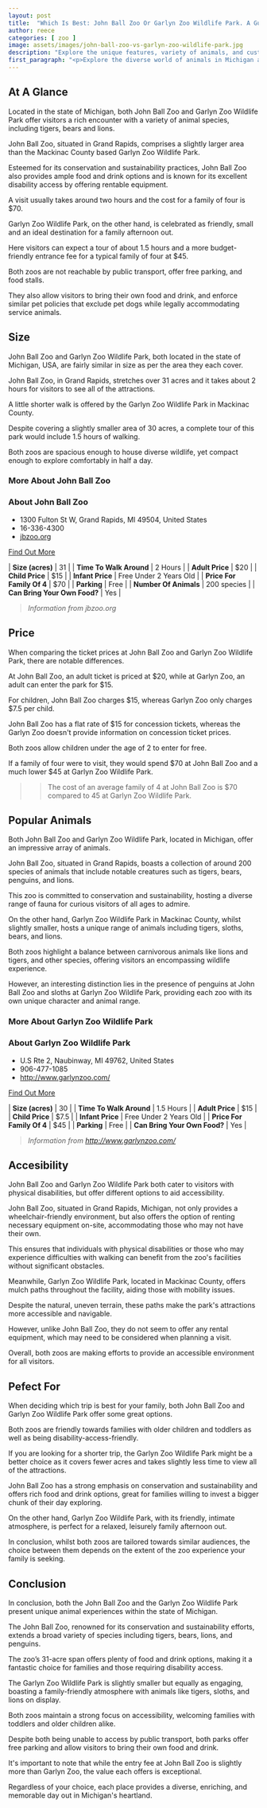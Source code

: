 ```yaml
---
layout: post
title:  "Which Is Best: John Ball Zoo Or Garlyn Zoo Wildlife Park. A Guide To Which Is The Best Zoo In Michigan, USA"
author: reece
categories: [ zoo ]
image: assets/images/john-ball-zoo-vs-garlyn-zoo-wildlife-park.jpg
description: "Explore the unique features, variety of animals, and customer experiences at John Ball Zoo and Garlyn Zoo Wildlife Park. This comparison article unravels the individual charms and distinct offers of each zoo shedding light on your next family adventure."
first_paragraph: "<p>Explore the diverse world of animals in Michigan as we take you on an exciting journey through two impressive zoos, John Ball Zoo in Grand Rapids and Garlyn Zoo Wildlife Park in Mackinac County.</p><p>Each offers a distinct experience with a unique animal roster.</p><p>While John Ball Zoo is committed to conservation and sustainability, Garlyn Zoo Wildlife Park provides an intimate family-friendly setting.</p><p>Both zoos prioritize accessibility for all, providing an educational and extraordinary wildlife experience that is sure to delight both children and adults.</p>"
---
```


<div class="overview" markdown="1"> 

## At A Glance 

Located in the state of Michigan, both John Ball Zoo and Garlyn Zoo Wildlife Park offer visitors a rich encounter with a variety of animal species, including tigers, bears and lions. 

John Ball Zoo, situated in Grand Rapids, comprises a slightly larger area than the Mackinac County based Garlyn Zoo Wildlife Park. 

Esteemed for its conservation and sustainability practices, John Ball Zoo also provides ample food and drink options and is known for its excellent disability access by offering rentable equipment. 

A visit usually takes around two hours and the cost for a family of four is $70. 

Garlyn Zoo Wildlife Park, on the other hand, is celebrated as friendly, small and an ideal destination for a family afternoon out. 

Here visitors can expect a tour of about 1.5 hours and a more budget-friendly entrance fee for a typical family of four at $45. 

Both zoos are not reachable by public transport, offer free parking, and food stalls. 

They also allow visitors to bring their own food and drink, and enforce similar pet policies that exclude pet dogs while legally accommodating service animals.

</div>
    
    

## Size 

John Ball Zoo and Garlyn Zoo Wildlife Park, both located in the state of Michigan, USA, are fairly similar in size as per the area they each cover. 

John Ball Zoo, in Grand Rapids, stretches over 31 acres and it takes about 2 hours for visitors to see all of the attractions. 

A little shorter walk is offered by the Garlyn Zoo Wildlife Park in Mackinac County. 

Despite covering a slightly smaller area of 30 acres, a complete tour of this park would include 1.5 hours of walking. 

Both zoos are spacious enough to house diverse wildlife, yet compact enough to explore comfortably in half a day.
<div class="overview" markdown="1" id="wyntk-john-ball-zoo"> 

### More About John Ball Zoo

<div class="find-out-more" markdown="1">

### About John Ball Zoo

- 1300 Fulton St W, Grand Rapids, MI 49504, United States
- 16-336-4300
- <a href="jbzoo.org">jbzoo.org</a>



<a class="subscribe btn" href="jbzoo.org">Find Out More</a>

</div>


    

| **Size (acres)** | 31 |
| **Time To Walk Around** | 2 Hours |
| **Adult Price** | $20 |
| **Child Price** | $15 |
| **Infant Price** | Free Under 2 Years Old |
| **Price For Family Of 4** | $70 |
| **Parking** | Free |
| **Number Of Animals** | 200 species |
| **Can Bring Your Own Food?** | Yes |


> *Information from jbzoo.org* 



</div>



## Price 

When comparing the ticket prices at John Ball Zoo and Garlyn Zoo Wildlife Park, there are notable differences. 

At John Ball Zoo, an adult ticket is priced at $20, while at Garlyn Zoo, an adult can enter the park for $15. 

For children, John Ball Zoo charges $15, whereas Garlyn Zoo only charges $7.5 per child. 

John Ball Zoo has a flat rate of $15 for concession tickets, whereas the Garlyn Zoo doesn't provide information on concession ticket prices. 

Both zoos allow children under the age of 2 to enter for free. 

If a family of four were to visit, they would spend $70 at John Ball Zoo and a much lower $45 at Garlyn Zoo Wildlife Park.

>> The cost of an average family of 4 at John Ball Zoo is $70 compared to 45 at Garlyn Zoo Wildlife Park.



## Popular Animals 

Both John Ball Zoo and Garlyn Zoo Wildlife Park, located in Michigan, offer an impressive array of animals. 

John Ball Zoo, situated in Grand Rapids, boasts a collection of around 200 species of animals that include notable creatures such as tigers, bears, penguins, and lions. 

This zoo is committed to conservation and sustainability, hosting a diverse range of fauna for curious visitors of all ages to admire. 

On the other hand, Garlyn Zoo Wildlife Park in Mackinac County, whilst slightly smaller, hosts a unique range of animals including tigers, sloths, bears, and lions. 

Both zoos highlight a balance between carnivorous animals like lions and tigers, and other species, offering visitors an encompassing wildlife experience. 

However, an interesting distinction lies in the presence of penguins at John Ball Zoo and sloths at Garlyn Zoo Wildlife Park, providing each zoo with its own unique character and animal range.
<div class="overview" markdown="1"id="wyntk-garlyn-zoo-wildlife-park"> 

### More About Garlyn Zoo Wildlife Park

<div class="find-out-more" markdown="1">

### About Garlyn Zoo Wildlife Park

- U.S Rte 2, Naubinway, MI 49762, United States
- 906-477-1085
- <a href="http://www.garlynzoo.com/">http://www.garlynzoo.com/</a>



<a class="subscribe btn" href="http://www.garlynzoo.com/">Find Out More</a>

</div>


    

| **Size (acres)** | 30 |
| **Time To Walk Around** | 1.5 Hours |
| **Adult Price** | $15 |
| **Child Price** | $7.5 |
| **Infant Price** | Free Under 2 Years Old |
| **Price For Family Of 4** | $45 |
| **Parking** | Free |
| **Can Bring Your Own Food?** | Yes |


> *Information from http://www.garlynzoo.com/* 



</div>



## Accesibility 

John Ball Zoo and Garlyn Zoo Wildlife Park both cater to visitors with physical disabilities, but offer different options to aid accessibility. 

John Ball Zoo, situated in Grand Rapids, Michigan, not only provides a wheelchair-friendly environment, but also offers the option of renting necessary equipment on-site, accommodating those who may not have their own. 

This ensures that individuals with physical disabilities or those who may experience difficulties with walking can benefit from the zoo's facilities without significant obstacles. 

Meanwhile, Garlyn Zoo Wildlife Park, located in Mackinac County, offers mulch paths throughout the facility, aiding those with mobility issues. 

Despite the natural, uneven terrain, these paths make the park's attractions more accessible and navigable. 

However, unlike John Ball Zoo, they do not seem to offer any rental equipment, which may need to be considered when planning a visit. 

Overall, both zoos are making efforts to provide an accessible environment for all visitors.

## Pefect For 

When deciding which trip is best for your family, both John Ball Zoo and Garlyn Zoo Wildlife Park offer some great options. 

Both zoos are friendly towards families with older children and toddlers as well as being disability-access-friendly. 

If you are looking for a shorter trip, the Garlyn Zoo Wildlife Park might be a better choice as it covers fewer acres and takes slightly less time to view all of the attractions. 

John Ball Zoo has a strong emphasis on conservation and sustainability and offers rich food and drink options, great for families willing to invest a bigger chunk of their day exploring. 

On the other hand, Garlyn Zoo Wildlife Park, with its friendly, intimate atmosphere, is perfect for a relaxed, leisurely family afternoon out. 

In conclusion, whilst both zoos are tailored towards similar audiences, the choice between them depends on the extent of the zoo experience your family is seeking.

## Conclusion 

In conclusion, both the John Ball Zoo and the Garlyn Zoo Wildlife Park present unique animal experiences within the state of Michigan. 

The John Ball Zoo, renowned for its conservation and sustainability efforts, extends a broad variety of species including tigers, bears, lions, and penguins. 

The zoo’s 31-acre span offers plenty of food and drink options, making it a fantastic choice for families and those requiring disability access. 

The Garlyn Zoo Wildlife Park is slightly smaller but equally as engaging, boasting a family-friendly atmosphere with animals like tigers, sloths, and lions on display. 

Both zoos maintain a strong focus on accessibility, welcoming families with toddlers and older children alike. 

Despite both being unable to access by public transport, both parks offer free parking and allow visitors to bring their own food and drink. 

It's important to note that while the entry fee at John Ball Zoo is slightly more than Garlyn Zoo, the value each offers is exceptional. 

Regardless of your choice, each place provides a diverse, enriching, and memorable day out in Michigan's heartland.